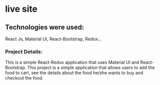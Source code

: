 # live site



## Technologies were used:

React Js, Material UI, React-Bootstrap, Redux...

### Project Details:

This is a simple React-Redux application that uses Material UI and React-Bootstrap. This project is a simple application that allows users to add the food to cart, see the details about the food he/she wants to buy and checkout the food.

